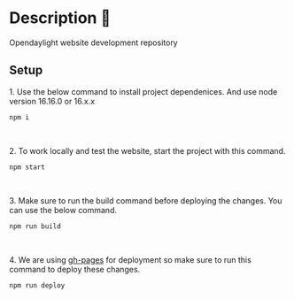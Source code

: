 # Description 📝

Opendaylight website development repository

## Setup

<p>1. Use the below command to install project dependenices. And use node version 16.16.0 or 16.x.x</p>

```
npm i
```

 <br>
 
 <p>2. To work locally and test the website, start the project with this command.</p>

```
npm start
```

 <br>
 
 <p>3. Make sure to run the build command before deploying the changes. You can use the below command.</p>

```
npm run build
```

 <br>

<p>4. We are using <a href="https://www.pluralsight.com/guides/deploying-github-pages-with-create-react-app">gh-pages</a> for deployment so make sure to run this command to deploy these changes.</p>

```
npm run deploy
```
